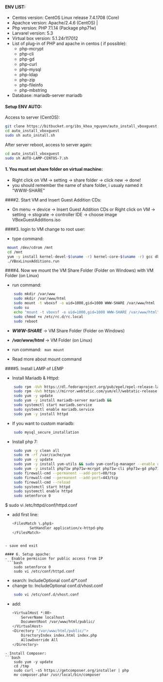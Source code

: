 #### ENV LIST:
- Centos version: CentOS Linux release 7.4.1708 (Core)
- Apachce version: Apache/2.4.6 (CentOS) | 
- Php version: PHP 7.1.14  (Package php71w)
- Larvarel version: 5.3
- Virtual box version: 5.1.24r117012
- List of plug-in of PHP and apache in centos ( if possible): 
	+ php-mcrypt
	+ php-cli
	+ php-gd
	+ php-curl
	+ php-mysql
	+ php-ldap
	+ php-zip
	+ php-fileinfo
	+ php-mbstring
- Database: mariadb-server mariadb
#### Setup ENV AUTO:
Access to server (CentOS):
```bash
git clone https://bitbucket.org/ibs_khoa_nguyen/auto_install_vboxguest.git
cd auto_install_vboxguest
sudo sh auto_install.sh
```
After server reboot, access to server again:
```bash
cd auto_install_vboxguest
sudo sh AUTO-LAMP-CENTOS-7.sh
```

#### 1. You must set share folder on virtual machine:
- Right click on VM -> setting -> share folder -> click new -> done!
-  you should remember the name of share folder, i usualy named it "WWW-SHARE"

####2. Start VM and Insert Guest Addition CDs:
- On menu -> device -> Insert Guest Addition CDs or Right click on VM -> setting -> stograte -> controller IDE -> choose image VBoxGuestAdditions.iso

####3. login to VM change to root user:
- type command:
```bash
 mount /dev/cdrom /mnt
 cd /mnt
 yum -y install kernel-devel-$(uname -r) kernel-core-$(uname -r) gcc dkms make bzip2 perl
 ./VBoxLinuxAdditions.run
```
####4. Now we mount the VM Share Folder (Folder on Windows) with VM Folder (on Linux)
- run command:
```bash
	sudo mkdir /var/www
	sudo mkdir /var/www/html
	sudo mount -t vboxsf -o uid=1000,gid=1000 WWW-SHARE /var/www/html
	sudo su
	echo "mount -t vboxsf -o uid=1000,gid=1000 WWW-SHARE /var/www/html" >> /etc/rc.local
 	sudo chmod +x /etc/rc.d/rc.local
 	sudo reboot
```
 - ***WWW-SHARE*** -> VM Share Folder (Folder on Windows)
 - ***/var/www/html*** -> VM Folder (on Linux)
 - run command: ` man mount`

 - Read more about mount command

####5. Install LAMP of LEMP
- Install Mariadb & Httpd:
```bash
	sudo rpm -Uvh https://dl.fedoraproject.org/pub/epel/epel-release-latest-7.noarch.rpm
	sudo rpm -Uvh https://mirror.webtatic.com/yum/el7/webtatic-release.rpm
	sudo yum -y update
	sudo yum -y install mariadb-server mariadb && 
	sudo systemctl start mariadb.service 
	sudo systemctl enable mariadb.service
	sudo yum -y install httpd
```
- If you want to custom mariadb:
```bash
	sudo mysql_secure_installation
```
- Install php 7:
```bash
	sudo yum -y clean all
	sudo rm -rf /var/cache/yum
	sudo yum -y update
	sudo yum -y install yum-utils && sudo yum-config-manager --enable remi-php71
	sudo yum -y install php71w php71w-mcrypt php71w-cli php71w-gd php71w-curl php71w-mysql php71w-ldap php71w-zip php71w-fileinfo php71w-mbstring php71w-xml
	sudo firewall-cmd --permanent --add-port=80/tcp
	sudo firewall-cmd --permanent --add-port=443/tcp
	sudo firewall-cmd --reload
	sudo systemctl start httpd
	sudo systemctl enable httpd
	sudo setenforce 0
```

$ sudo vi /etc/httpd/conf/httpd.conf

- add first line:
	```bash
	<FilesMatch \.php$>
	        SetHandler application/x-httpd-php
	</FilesMatch>
```

- save end exit

#### 6. Setup apache:
-  Enable permision for public access from IP
 ```bash
	sudo setenforce 0
	sudo vi /etc/conf/httpd.conf
```

- search: IncludeOptional conf.d/*.conf 
- change to: IncludeOptional conf.d/vhost.conf
```bash
	sudo vi /etc/conf.d/vhost.conf
```
- add:

	```bash
	<VirtualHost *:80>
	    ServerName localhost
	    DocumentRoot /var/www/html/public/
	</VirtualHost>
	<Directory "/var/www/html/public/">
	    DirectoryIndex index.html index.php
	    AllowOverride All
	</Directory>
```
- Install Composer:
```bash
	sudo yum -y update
	cd /tmp
	sudo curl -sS https://getcomposer.org/installer | php
	mv composer.phar /usr/local/bin/composer
```
